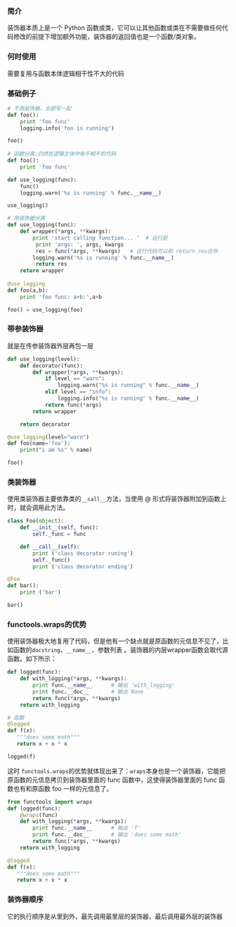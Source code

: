 ### 简介

 装饰器本质上是一个 Python 函数或类，它可以让其他函数或类在不需要做任何代码修改的前提下增加额外功能，装饰器的返回值也是一个函数/类对象。 

### 何时使用

需要复用与函数本体逻辑相干性不大的代码

### 基础例子

```python
# 不用装饰器，全部写一起
def foo():
	print 'foo func'
	logging.info('foo is running')

foo()
    
# 函数分离:仍然在逻辑主体中有不相干的代码
def foo():
	print 'foo func'

def use_logging(func):
    func()
	logging.warn('%s is running' % func.__name__)

use_logging()

# 用装饰器分离
def use_logging(func):
    def wrapper(*args, **kwargs):
		print 'start calling function... '  # 运行前
         print 'args: ', args, kwargs
         res = func(*args, **kwargs)   # 这行代码可以和 return res合并
		logging.warn('%s is running' % func.__name__)
         return res
    return wrapper
	
@use_logging
def foo(a,b):
	print 'foo func: a+b:',a+b

foo() = use_logging(foo)
```

### 带参装饰器

就是在传参装饰器外层再包一层

```python
def use_logging(level):
    def decorator(func):
        def wrapper(*args, **kwargs):
            if level == "warn":
                logging.warn("%s is running" % func.__name__)
            elif level == "info":
                logging.info("%s is running" % func.__name__)
            return func(*args)
        return wrapper

    return decorator

@use_logging(level="warn")
def foo(name='foo'):
    print("i am %s" % name)

foo() 
```

### 类装饰器

 使用类装饰器主要依靠类的`__call__`方法，当使用 @ 形式将装饰器附加到函数上时，就会调用此方法。 

```python
class Foo(object):
    def __init__(self, func):
        self._func = func

    def __call__(self):
        print ('class decorator runing')
        self._func()
        print ('class decorator ending')

@Foo
def bar():
    print ('bar')

bar()
```

### functools.wraps的优势

 使用装饰器极大地复用了代码，但是他有一个缺点就是原函数的元信息不见了，比如函数的`docstring`、`__name__`、参数列表 。装饰器的内层wrapper函数会取代源函数。如下所示：

```python
def logged(func):
    def with_logging(*args, **kwargs):
        print func.__name__      # 输出 'with_logging'
        print func.__doc__       # 输出 None
        return func(*args, **kwargs)
    return with_logging

# 函数
@logged
def f(x):
   """does some math"""
   return x + x * x

logged(f)
```

这时 `functools.wraps`的优势就体现出来了：`wraps`本身也是一个装饰器，它能把原函数的元信息拷贝到装饰器里面的 func 函数中，这使得装饰器里面的 func 函数也有和原函数 foo 一样的元信息了。 

```python
from functools import wraps
def logged(func):
    @wraps(func)
    def with_logging(*args, **kwargs):
        print func.__name__      # 输出 'f'
        print func.__doc__       # 输出 'does some math'
        return func(*args, **kwargs)
    return with_logging

@logged
def f(x):
   """does some math"""
   return x + x * x
```

### 装饰器顺序

 它的执行顺序是从里到外，最先调用最里层的装饰器，最后调用最外层的装饰器 